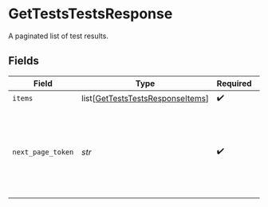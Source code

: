 # GetTestsTestsResponse

A paginated list of test results.


## Fields

| Field                                                                                     | Type                                                                                      | Required                                                                                  | Description                                                                               |
| ----------------------------------------------------------------------------------------- | ----------------------------------------------------------------------------------------- | ----------------------------------------------------------------------------------------- | ----------------------------------------------------------------------------------------- |
| `items`                                                                                   | list[[GetTestsTestsResponseItems](../../models/operations/getteststestsresponseitems.md)] | :heavy_check_mark:                                                                        | N/A                                                                                       |
| `next_page_token`                                                                         | *str*                                                                                     | :heavy_check_mark:                                                                        | A token to pass as a `page-token` query parameter to return the next page of results.     |